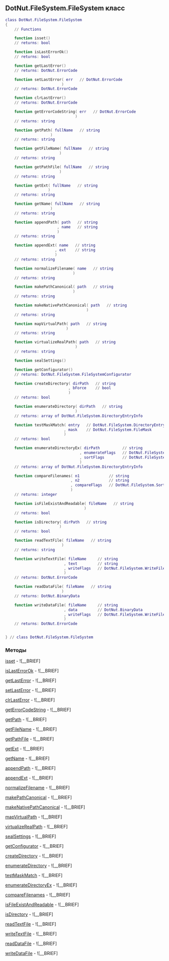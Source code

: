 ## DotNut.FileSystem.FileSystem класс


```lua
class DotNut.FileSystem.FileSystem
{
    // Functions

    function isset()
    // returns: bool

    function isLastErrorOk()
    // returns: bool

    function getLastError()
    // returns: DotNut.ErrorCode

    function setLastError( err   // DotNut.ErrorCode
                         )
    // returns: DotNut.ErrorCode

    function clrLastError()
    // returns: DotNut.ErrorCode

    function getErrorCodeString( err   // DotNut.ErrorCode
                               )
    // returns: string

    function getPath( fullName   // string
                    )
    // returns: string

    function getFileName( fullName   // string
                        )
    // returns: string

    function getPathFile( fullName   // string
                        )
    // returns: string

    function getExt( fullName   // string
                   )
    // returns: string

    function getName( fullName   // string
                    )
    // returns: string

    function appendPath( path   // string
                       , name   // string
                       )
    // returns: string

    function appendExt( name   // string
                      , ext    // string
                      )
    // returns: string

    function normalizeFilename( name   // string
                              )
    // returns: string

    function makePathCanonical( path   // string
                              )
    // returns: string

    function makeNativePathCanonical( path   // string
                                    )
    // returns: string

    function mapVirtualPath( path   // string
                           )
    // returns: string

    function virtualizeRealPath( path   // string
                               )
    // returns: string

    function sealSettings()

    function getConfigurator()
    // returns: DotNut.FileSystem.FileSystemConfigurator

    function createDirectory( dirPath   // string
                            , bForce    // bool
                            )
    // returns: bool

    function enumerateDirectory( dirPath   // string
                               )
    // returns: array of DotNut.FileSystem.DirectoryEntryInfo

    function testMaskMatch( entry   // DotNut.FileSystem.DirectoryEntryInfo
                          , mask    // DotNut.FileSystem.FileMask
                          )
    // returns: bool

    function enumerateDirectoryEx( dirPath          // string
                                 , enumerateFlags   // DotNut.FileSystem.EnumerateFlags
                                 , sortFlags        // DotNut.FileSystem.SortFlags
                                 )
    // returns: array of DotNut.FileSystem.DirectoryEntryInfo

    function compareFilenames( n1             // string
                             , n2             // string
                             , compareFlags   // DotNut.FileSystem.SortFlags
                             )
    // returns: integer

    function isFileExistAndReadable( fileName   // string
                                   )
    // returns: bool

    function isDirectory( dirPath   // string
                        )
    // returns: bool

    function readTextFile( fileName   // string
                         )
    // returns: string

    function writeTextFile( fileName     // string
                          , text         // string
                          , writeFlags   // DotNut.FileSystem.WriteFileFlags
                          )
    // returns: DotNut.ErrorCode

    function readDataFile( fileName   // string
                         )
    // returns: DotNut.BinaryData

    function writeDataFile( fileName     // string
                          , data         // DotNut.BinaryData
                          , writeFlags   // DotNut.FileSystem.WriteFileFlags
                          )
    // returns: DotNut.ErrorCode


} // class DotNut.FileSystem.FileSystem
```



### Методы


[isset](../../DotNut/FileSystem/FileSystem/isset.md) - ![__BRIEF]


[isLastErrorOk](../../DotNut/FileSystem/FileSystem/isLastErrorOk.md) - ![__BRIEF]


[getLastError](../../DotNut/FileSystem/FileSystem/getLastError.md) - ![__BRIEF]


[setLastError](../../DotNut/FileSystem/FileSystem/setLastError.md) - ![__BRIEF]


[clrLastError](../../DotNut/FileSystem/FileSystem/clrLastError.md) - ![__BRIEF]


[getErrorCodeString](../../DotNut/FileSystem/FileSystem/getErrorCodeString.md) - ![__BRIEF]


[getPath](../../DotNut/FileSystem/FileSystem/getPath.md) - ![__BRIEF]


[getFileName](../../DotNut/FileSystem/FileSystem/getFileName.md) - ![__BRIEF]


[getPathFile](../../DotNut/FileSystem/FileSystem/getPathFile.md) - ![__BRIEF]


[getExt](../../DotNut/FileSystem/FileSystem/getExt.md) - ![__BRIEF]


[getName](../../DotNut/FileSystem/FileSystem/getName.md) - ![__BRIEF]


[appendPath](../../DotNut/FileSystem/FileSystem/appendPath.md) - ![__BRIEF]


[appendExt](../../DotNut/FileSystem/FileSystem/appendExt.md) - ![__BRIEF]


[normalizeFilename](../../DotNut/FileSystem/FileSystem/normalizeFilename.md) - ![__BRIEF]


[makePathCanonical](../../DotNut/FileSystem/FileSystem/makePathCanonical.md) - ![__BRIEF]


[makeNativePathCanonical](../../DotNut/FileSystem/FileSystem/makeNativePathCanonical.md) - ![__BRIEF]


[mapVirtualPath](../../DotNut/FileSystem/FileSystem/mapVirtualPath.md) - ![__BRIEF]


[virtualizeRealPath](../../DotNut/FileSystem/FileSystem/virtualizeRealPath.md) - ![__BRIEF]


[sealSettings](../../DotNut/FileSystem/FileSystem/sealSettings.md) - ![__BRIEF]


[getConfigurator](../../DotNut/FileSystem/FileSystem/getConfigurator.md) - ![__BRIEF]


[createDirectory](../../DotNut/FileSystem/FileSystem/createDirectory.md) - ![__BRIEF]


[enumerateDirectory](../../DotNut/FileSystem/FileSystem/enumerateDirectory.md) - ![__BRIEF]


[testMaskMatch](../../DotNut/FileSystem/FileSystem/testMaskMatch.md) - ![__BRIEF]


[enumerateDirectoryEx](../../DotNut/FileSystem/FileSystem/enumerateDirectoryEx.md) - ![__BRIEF]


[compareFilenames](../../DotNut/FileSystem/FileSystem/compareFilenames.md) - ![__BRIEF]


[isFileExistAndReadable](../../DotNut/FileSystem/FileSystem/isFileExistAndReadable.md) - ![__BRIEF]


[isDirectory](../../DotNut/FileSystem/FileSystem/isDirectory.md) - ![__BRIEF]


[readTextFile](../../DotNut/FileSystem/FileSystem/readTextFile.md) - ![__BRIEF]


[writeTextFile](../../DotNut/FileSystem/FileSystem/writeTextFile.md) - ![__BRIEF]


[readDataFile](../../DotNut/FileSystem/FileSystem/readDataFile.md) - ![__BRIEF]


[writeDataFile](../../DotNut/FileSystem/FileSystem/writeDataFile.md) - ![__BRIEF]


